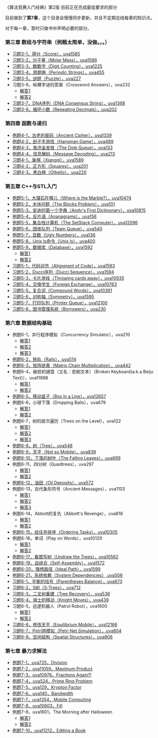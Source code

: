 《算法竞赛入门经典》第2版
目前正在完成最低要求的部分

目前做到了**第7章**，这个目录会慢慢同步更新，并且不定期总结每章的知识点。

对于每一章，暂时只做书中声明必要的部分。

### 第三章 数组与字符串（例题太简单，没做。。。）

- [习题3-1，得分（Score），uva1585](https://github.com/iltonmi/iltonmi-aoapc-bac2nd/blob/master/arrayandstring/uva1585.cpp) 
- [习题3-2，分子量（Molar Mass），uva1586](https://github.com/iltonmi/iltonmi-aoapc-bac2nd/blob/master/arrayandstring/uva1586.cpp) 
- [习题3-3，数数字（Digit Counting），uva1225](https://github.com/iltonmi/iltonmi-aoapc-bac2nd/blob/master/arrayandstring/uva1225.cpp) 
- [习题3-4，周期串（Periodic Strings），uva455](https://github.com/iltonmi/iltonmi-aoapc-bac2nd/blob/master/arrayandstring/uva455.cpp) 
- [习题3-5，谜题（Puzzle），uva227](https://github.com/iltonmi/iltonmi-aoapc-bac2nd/blob/master/arrayandstring/uva227.cpp) 
- 习题3-6，纵横字谜的答案（Crossword Answers），uva232
  - [解答1](https://github.com/iltonmi/iltonmi-aoapc-bac2nd/blob/master/arrayandstring/uva232-1.cpp) 
  - [解答2](https://github.com/iltonmi/iltonmi-aoapc-bac2nd/blob/master/arrayandstring/uva232-2.cpp) 
- [习题3-7，DNA序列（DNA Consensus String），uva1368](https://github.com/iltonmi/iltonmi-aoapc-bac2nd/blob/master/arrayandstring/uva1368.cpp) 
- [习题3-8，循环小数（Repeating Decimals），uva202](https://github.com/iltonmi/iltonmi-aoapc-bac2nd/blob/master/arrayandstring/uva202.cpp) 

### 第四章 函数与递归

- [例题4-1，古老的密码（Ancient Cipher），uva1339](https://github.com/iltonmi/iltonmi-aoapc-bac2nd/blob/master/ch4/uva1339.cpp) 
- [例题4-2，刽子手游戏（Hangman Game），uva489](https://github.com/iltonmi/iltonmi-aoapc-bac2nd/blob/master/ch4/uva489.cpp) 
- [例题4-3，救济金发放（The Dole Queue），uva133](https://github.com/iltonmi/iltonmi-aoapc-bac2nd/blob/master/ch4/uva133.cpp) 
- [例题4-4，信息解码（Message Decoding），uva213](https://github.com/iltonmi/iltonmi-aoapc-bac2nd/blob/master/ch4/uva213.cpp) 
- [习题4-1，象棋（Xiangqi），uva1589](https://github.com/iltonmi/iltonmi-aoapc-bac2nd/blob/master/ch4/uva1589.cpp) 
- [习题4-2，正方形（Squares），uva201](https://github.com/iltonmi/iltonmi-aoapc-bac2nd/blob/master/ch4/uva201.cpp) 
- [习题4-3，黑白棋（Othello），uva220](https://github.com/iltonmi/iltonmi-aoapc-bac2nd/blob/master/ch4/uva220.cpp) 

### 第五章 C++与STL入门

- [例题5-1，大理石在哪儿（Where is the Marble?），uva10474](https://github.com/iltonmi/iltonmi-aoapc-bac2nd/blob/master/ch5/uva10474.cpp) 
- [例题5-2，木块问题（The Blocks Problem），uva101](https://github.com/iltonmi/iltonmi-aoapc-bac2nd/blob/master/ch5/uva101.cpp) 
- [例题5-3，安迪的第一个字典（Andy's First Dictinonary），uva10815](https://github.com/iltonmi/iltonmi-aoapc-bac2nd/blob/master/ch5/uva10815.cpp) 
- [例题5-4，反片语（Ananagrams），uva156](https://github.com/iltonmi/iltonmi-aoapc-bac2nd/blob/master/ch5/uva156.cpp) 
- [例题5-5，集合栈计算机（The SetStack Computer），uva12096](https://github.com/iltonmi/iltonmi-aoapc-bac2nd/blob/master/ch5/uva12096.cpp) 
- [例题5-6，团体队列（Team Queue），uva540](https://github.com/iltonmi/iltonmi-aoapc-bac2nd/blob/master/ch5/uva540.cpp) 
- [例题5-7，丑数（Ugly Numbers），uva136](https://github.com/iltonmi/iltonmi-aoapc-bac2nd/blob/master/ch5/uva136.cpp) 
- [例题5-8，Unix ls命令（Unix ls），uva400](https://github.com/iltonmi/iltonmi-aoapc-bac2nd/blob/master/ch5/uva400.cpp) 
- [例题5-9，数据库（Database），uva1592](https://github.com/iltonmi/iltonmi-aoapc-bac2nd/blob/master/ch5/uva1592.cpp)
  - [解答1](https://github.com/iltonmi/iltonmi-aoapc-bac2nd/blob/master/ch5/uva1592.cpp)
  - [解答2](https://github.com/iltonmi/iltonmi-aoapc-bac2nd/blob/master/ch5/uva1592-b.cpp) 
- [习题5-1，代码对齐（Alignment of Code），uva1593](https://github.com/iltonmi/iltonmi-aoapc-bac2nd/blob/master/ch5/uva1593.cpp) 
- [习题5-2，Ducci序列（Ducci Sequence），uva1594](https://github.com/iltonmi/iltonmi-aoapc-bac2nd/blob/master/ch5/uva1594.cpp) 
- [习题5-3，卡片游戏（Throwing cards away），uva10935](https://github.com/iltonmi/iltonmi-aoapc-bac2nd/blob/master/ch5/uva10935.cpp) 
- [习题5-4，交换学生（Foreign Exchange），uva10763](https://github.com/iltonmi/iltonmi-aoapc-bac2nd/blob/master/ch5/uva10763.cpp) 
- [习题5-5，复合词（Compound Words），uva10391](https://github.com/iltonmi/iltonmi-aoapc-bac2nd/blob/master/ch5/uva10391.cpp) 
- [习题5-6，对称轴（Symmetry），uva1595](https://github.com/iltonmi/iltonmi-aoapc-bac2nd/blob/master/ch5/uva1595.cpp) 
- [习题5-7，打印队列（Printer Queue），uva12100](https://github.com/iltonmi/iltonmi-aoapc-bac2nd/blob/master/ch5/uva12100.cpp) 
- [习题5-8，图书管理系统（Borrowers），uva230](https://github.com/iltonmi/iltonmi-aoapc-bac2nd/blob/master/ch5/uva230.cpp) 

### 第六章 数据结构基础

- 例题6-1，并行程序模拟（Concurrency Simulator），uva210
  - [解答1](https://github.com/iltonmi/iltonmi-aoapc-bac2nd/blob/master/ch6/uva210.cpp) 
  - [解答2](https://github.com/iltonmi/iltonmi-aoapc-bac2nd/blob/master/ch6/uva210-b.cpp) 
  - [解答3](https://github.com/iltonmi/iltonmi-aoapc-bac2nd/blob/master/ch6/uva210-c.cpp) 
- [例题6-2，铁轨（Rails），uva514](https://github.com/iltonmi/iltonmi-aoapc-bac2nd/blob/master/ch6/uva514.cpp) 
- [例题6-3，矩阵链乘（Matrix Chain Multiplication），uva442](https://github.com/iltonmi/iltonmi-aoapc-bac2nd/blob/master/ch6/uva442.cpp) 
- 例题6-4，破损的键盘（又名：悲剧文本）（Broken Keyboard(a.k.a Beiju Text)），uva11988
  - [解答1](https://github.com/iltonmi/iltonmi-aoapc-bac2nd/blob/master/ch6/uva11988.cpp) 
  - [解答2](https://github.com/iltonmi/iltonmi-aoapc-bac2nd/blob/master/ch6/uva11988-b.cpp) 
- [例题6-5，移动盒子（Box in a Line），uva12657](https://github.com/iltonmi/iltonmi-aoapc-bac2nd/blob/master/ch6/uva12657.cpp) 
- 例题6-6，小球下落（Dropping Balls），uva679
  - [解答1](https://github.com/iltonmi/iltonmi-aoapc-bac2nd/blob/master/ch6/uva679.cpp) 
  - [解答2](https://github.com/iltonmi/iltonmi-aoapc-bac2nd/blob/master/ch6/uva679-b.cpp) 
- 例题6-7，树的层次遍历（Trees on the Level），uva122
  - [解答1](https://github.com/iltonmi/iltonmi-aoapc-bac2nd/blob/master/ch6/uva122.cpp) 
  - [解答2](https://github.com/iltonmi/iltonmi-aoapc-bac2nd/blob/master/ch6/uva210-b.cpp) 
  - [解答3](https://github.com/iltonmi/iltonmi-aoapc-bac2nd/blob/master/ch6/uva122-c.cpp) 
- [例题6-8，树（Tree），uva548](https://github.com/iltonmi/iltonmi-aoapc-bac2nd/blob/master/ch6/uva548.cpp) 
- [例题6-9，天平（Not so Mobile），uva839](https://github.com/iltonmi/iltonmi-aoapc-bac2nd/blob/master/ch6/uva839.cpp) 
- [例题6-10，下落的树叶（The Falling Leaves），uva699](https://github.com/iltonmi/iltonmi-aoapc-bac2nd/blob/master/ch6/uva699.cpp) 
- 例题6-11，四分树（Quadtrees），uva297
  - [解答1](https://github.com/iltonmi/iltonmi-aoapc-bac2nd/blob/master/ch6/uva297.cpp) 
  - [解答2](https://github.com/iltonmi/iltonmi-aoapc-bac2nd/blob/master/ch6/uva297-b.cpp) 
- [例题6-12，油田（Oil Deposits），uva572](https://github.com/iltonmi/iltonmi-aoapc-bac2nd/blob/master/ch6/uva572.cpp) 
- 例题6-13，古代象形符号（Ancient Messages），uva1103
  - [解答1](https://github.com/iltonmi/iltonmi-aoapc-bac2nd/blob/master/ch6/uva1103.cpp) 
  - [解答2](https://github.com/iltonmi/iltonmi-aoapc-bac2nd/blob/master/ch6/uva1103-b.cpp) 
  - [解答3](https://github.com/iltonmi/iltonmi-aoapc-bac2nd/blob/master/ch6/uva1103-c.cpp) 
- 例题6-14，Abbott的复仇（Abbott's Revenge），uva816
  - [解答1](https://github.com/iltonmi/iltonmi-aoapc-bac2nd/blob/master/ch6/uva816.cpp) 
  - [解答2](https://github.com/iltonmi/iltonmi-aoapc-bac2nd/blob/master/ch6/uva816-b.cpp) 
- [例题6-15，给任务排序（Ordering Tasks），uva10305](https://github.com/iltonmi/iltonmi-aoapc-bac2nd/blob/master/ch6/uva10305.cpp) 
- 例题6-16，单词（Play on Words），uva10129
  - [解答1](https://github.com/iltonmi/iltonmi-aoapc-bac2nd/blob/master/ch6/uva10129.cpp) 
  - [解答2](https://github.com/iltonmi/iltonmi-aoapc-bac2nd/blob/master/ch6/uva10129-b.cpp) 
- [例题6-17，看图写树（Undraw the Trees），uva10562](https://github.com/iltonmi/iltonmi-aoapc-bac2nd/blob/master/ch6/uva10526.cpp) 
- [例题6-19，自组合（Self-Assembly），uva1572](https://github.com/iltonmi/iltonmi-aoapc-bac2nd/blob/master/ch6/uva1572.cpp) 
- [例题6-20，理想路径（Ideal Path），uva1599](https://github.com/iltonmi/iltonmi-aoapc-bac2nd/blob/master/ch6/uva1599.cpp) 
- [例题6-21，系统依赖（System Dependencies）,uva506](https://github.com/iltonmi/iltonmi-aoapc-bac2nd/blob/master/ch6/uva506.cpp) 
- [习题6-1，平衡的括号（Parentheses Balance），uva673](https://github.com/iltonmi/iltonmi-aoapc-bac2nd/blob/master/ch6/uva673.cpp) 
- [习题6-2，S树（S-Trees），uva712](https://github.com/iltonmi/iltonmi-aoapc-bac2nd/blob/master/ch6/uva712.cpp) 
- [习题6-3，二叉树重建（Tree Recovery），uva536](https://github.com/iltonmi/iltonmi-aoapc-bac2nd/blob/master/ch6/uva536.cpp) 
- [习题6-4，骑士的移动（Knight Moves），uva439](https://github.com/iltonmi/iltonmi-aoapc-bac2nd/blob/master/ch6/uva439.cpp) 
- 习题6-5，巡逻机器人（Patrol Robot），uva1600
  - [解答1](https://github.com/iltonmi/iltonmi-aoapc-bac2nd/blob/master/ch6/uva1600.cpp) 
  - [解答2](https://github.com/iltonmi/iltonmi-aoapc-bac2nd/blob/master/ch6/uva1600-b.cpp) 
- [习题6-6，修改天平（Equilibrium Mobile），uva12166](https://github.com/iltonmi/iltonmi-aoapc-bac2nd/blob/master/ch6/uva12166.cpp) 
- [习题6-7，Petri网模拟（Petri Net Simulation），uva804](https://github.com/iltonmi/iltonmi-aoapc-bac2nd/blob/master/ch6/uva804.cpp) 
- [习题6-8，空间结构（Spatial Structures），uva806](https://github.com/iltonmi/iltonmi-aoapc-bac2nd/blob/master/ch6/uva806.cpp) 

### 第七章 暴力求解法

- [例题7-1，uva725，Division](https://github.com/iltonmi/iltonmi-aoapc-bac2nd/blob/master/ch7/uva725.cpp)
- [例题7-2，uva11059，Maximum Product](https://github.com/iltonmi/iltonmi-aoapc-bac2nd/blob/master/ch7/uva11059.cpp)
- [例题7-3，uva10976，Fractions Again?!](https://github.com/iltonmi/iltonmi-aoapc-bac2nd/blob/master/ch7/uva10976.cpp)
- [例题7-4，uva524，Prime Ring Problem](https://github.com/iltonmi/iltonmi-aoapc-bac2nd/blob/master/ch7/uva524.cpp)
- [例题7-5，uva129，Krypton Factor](https://github.com/iltonmi/iltonmi-aoapc-bac2nd/blob/master/ch7/uva129.cpp)
- [例题7-6，uva140，Bandwidth](https://github.com/iltonmi/iltonmi-aoapc-bac2nd/blob/master/ch7/uva140.cpp)
- [例题7-7，uva1354，Mobile Computing](https://github.com/iltonmi/iltonmi-aoapc-bac2nd/blob/master/ch7/uva1354.cpp)
- [例题7-8，uva10603，Fill](https://github.com/iltonmi/iltonmi-aoapc-bac2nd/blob/master/ch7/uva10603.cpp)
- 例题7-9，uva1601，The Morning after Halloween
    - [解答1](https://github.com/iltonmi/iltonmi-aoapc-bac2nd/blob/master/ch7/uva1601.cpp)
    - [解答2](https://github.com/iltonmi/iltonmi-aoapc-bac2nd/blob/master/ch7/uva1601-b.cpp)
- [例题7-10，uva11212，Editing a Book](https://github.com/iltonmi/iltonmi-aoapc-bac2nd/blob/master/ch7/uva11212.cpp)
